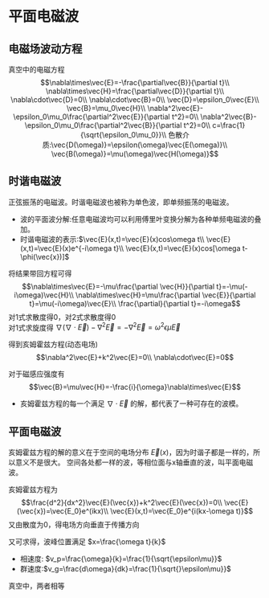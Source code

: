 # 平面电磁波
## 电磁场波动方程
真空中的电磁方程
$$\nabla\times\vec{E}=-\frac{\partial\vec{B}}{\partial t}\\
\nabla\times\vec{H}=\frac{\partial\vec{D}}{\partial t}\\
\nabla\cdot\vec{D}=0\\
\nabla\cdot\vec{B}=0\\
\vec{D}=\epsilon_0\vec{E}\\
\vec{B}=\mu_0\vec{H}\\
\nabla^2\vec{E}-\epsilon_0\mu_0\frac{\partial^2\vec{E}}{\partial t^2}=0\\
\nabla^2\vec{B}-\epsilon_0\mu_0\frac{\partial^2\vec{B}}{\partial t^2}=0\\
c=\frac{1}{\sqrt{\epsilon_0\mu_0}}\\
色散介质:\vec{D(\omega)}=\epsilon(\omega)\vec{E(\omega)}\\
\vec{B(\omega)}=\mu(\omega)\vec{H(\omega)}$$
## 时谐电磁波
正弦振荡的电磁波。时谐电磁波也被称为单色波，即单频振荡的电磁波。
* 波的平面波分解:任意电磁波均可以利用傅里叶变换分解为各种单频电磁波的叠加。
* 时谐电磁波的表示:$\vec{E}(x,t)=\vec{E}(x)cos\omega t\\
\vec{E}(x,t)=\vec{E}(x)e^{-i\omega t}\\
\vec{E}(x,t)=\vec{E}(x)cos[\omega t-\phi(\vec{x})]$

将结果带回方程可得
$$\nabla\times\vec{E}=-\mu\frac{\partial \vec{H}}{\partial t}=-\mu(-i\omega)\vec{H}\\
\nabla\times\vec{H}=\mu\frac{\partial \vec{E}}{\partial t}=\mu(-i\omega)\vec{E}\\
\frac{\partial}{\partial t}=-i\omega$$
对1式求散度得0，对2式求散度得0<br/>
对1式求旋度得 $\nabla(\nabla\cdot\vec{E})-\nabla^2\vec{E}=-\nabla^2\vec{E}=\omega^2\epsilon\mu\vec{E}$

得到亥姆霍兹方程(动态电场)
$$\nabla^2\vec{E}+k^2\vec{E}=0\\
\nabla\cdot\vec{E}=0$$

对于磁感应强度有
$$\vec{B}=\mu\vec{H}=-\frac{i}{\omega}\nabla\times\vec{E}$$
* 亥姆霍兹方程的每一个满足 $\nabla\cdot\vec{E}$ 的解，都代表了一种可存在的波模。
## 平面电磁波
亥姆霍兹方程的解的意义在于空间的电场分布 $\vec{E}(x)$，因为时谐子都是一样的，所以意义不是很大。
空间各处都一样的波，等相位面与x轴垂直的波，叫平面电磁波。

亥姆霍兹方程为
$$\frac{d^2}{dx^2}\vec{E}(\vec{x})+k^2\vec{E}(\vec{x})=0\\
\vec{E}(\vec{x})=\vec{E_0}e^(ikx)\\
\vec{E}(x,t)=\vec{E_0}e^{i(kx-\omega t)}$$
又由散度为0，得电场方向垂直于传播方向

又可求得，波峰位置满足 $x=\frac{\omega t}{k}$
* 相速度: $v_p=\frac{\omega}{k}=\frac{1}{\sqrt{\epsilon\mu}}$
* 群速度:$v_g=\frac{d\omega}{dk}=\frac{1}{\sqrt{}\epsilon\mu}}$

真空中，两者相等
